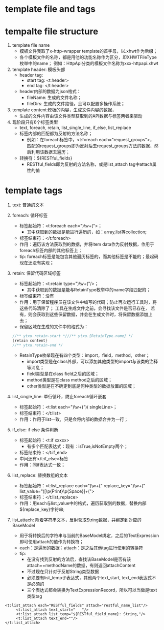 template file and tags
======================


# tempalte file structure
   1. template file name
       * 模板文件我取了x-http-wrapper template的首字母，以.xhwt作为后缀；
       * 各个模板文件的名称，都是用他的功能名称作为区分，即XHWTFileType枚举中的name；
       例如：HttpApi分类的模板文件名称为xxx-httpapi.xhwt
   2. template header: 模板头部
       * header tag: 
            * start tag: \<t:header>
            * end tag: \</t:header>
       * header内部的数据为json格式：
            * fileName: 生成的文件名称；
            * fileDirs: 生成的文件路径，且可以配置多操作系统；
   3. template content:模板的内容，生成文件内容的数据，
       * 生成的文件内容由该文件类型获取到的API数据与标签两者来驱动
   4. 现阶段只有6个标签类型
       * text, foreach, retain, list_single_line, if_else, list_replace
       * 标签内部的匹配都为反射的方法名称；
            * 例如：在foreach标签中，<t:foreach each="request_groups">，
            匹配的request_groups即为反射后去request_groups方法的数据，然后利用该数据去遍历；
       * 转换符：${RESTful_fields}
            * RESTful_fields即为反射的方法名称，或是list_attach tag中attach属性的值

# template tags
   1. text: 普通的文本
   2. foreach: 循环标签
       * 标签起始符：<t:foreach each=\")\\w+(\">；
            * 其中获取到的数据是能进行遍历的，如：array,list等collection;
       * 标签结束符：</t:foreach>
       * 作用：遍历该方法获取到的数据，并将item data作为反射数据，作用于foreach标签内部的其他标签上；
       * tip: foreach标签是能包含其他遍历标签的，而其他标签是不能的；最起码现在还没有实现；
   3. retain: 保留代码区域标签
       * 标签起始符：<t:retain type=\")\\w+(\"/>；
            * 其中获取到的数据是能与RetainType枚举中的name字段匹配的；
       * 标签结束符：没有
       * 作用：用于保留程序员在该文件中编写的代码；防止再次运行工具时，将这些代码清除了；
       工具在生成文件之前，会寻找该文件是否已存在，
       若有，则会获取到这些保留数据，并会在生成文件时，将保留数据添加上去；
       * 保留区域在生成的文件中的格式为：  
        ```Java
        //** ytxu.retain-start *///** ytxu.{RetainType.name} */
        {retain content}
        //** ytxu.retain-end */
        ```

       * RetainType枚举现在有四个类型：import，field，method，other；
            * import类型是在class外部，可以添加其他类型的import与该类的注释等消息；
            * field类型是在class field之后的区域；
            * method类型是在class method之后的区域；
            * other类型是在不确定到底是何种类型的数据放置的区域；
   4. list_single_line: 单行循环，防止foreach循环嵌套
       * 标签起始符：<t:list each=\")\\w+(\")( singleLine>；
       * 标签结束符：</t:list>
       * 作用：作用于list一致，只是会将内部的数据合并为一行；
   5. if_else: if else 条件判断
       * 标签起始符：<t:if xxxxx>
            * 有多个匹配表达式：现有：isTrue,isNotEmpty两个；
       * 标签结束符：</t:if_end>
       * 中间还有</t:if_else>标签
       * 作用：同if表达式一致；
   6. list_replace: 替换数组的文本
       * 标签起始符：<t:list_replace each=\")\\w+(\" replace_key=\")\\w+(\" list_value=\")[\\p{Print}\\p{Space}]+(\">
       * 标签结束符：</t:list_replace>
       * 作用：用each与list_value中的格式，遍历获取到的数据，替换内部${replace_key}字符串;
   7. list_attach: 附着字符串文本，反射获取String数据，并绑定到对应的BaseModel
       * 用于将转换后的字符串与当前的BaseModel绑定，之后的TextExpression即可使用attach的值作为转换符；
       * each：是遍历的数据；attach：是之后其他tag进行使用的转换符
       * tip:
          * 在没有找到反射的方法后，查找该BaseModel是否有该attach==methodName的数据，有则返回attachContent
          * 不过现在只针对于反射String类型数据
          * 必须要有list_temp子表达式，其他两个text_start, text_end表达式不是必须的
          * 三个表达式都会转换为TextExpressionRecord，所以可以当做是text类型tag
 ```xhtml
 <t:list_attach each="RESTful_fields" attach="restful_name_list"/>
      <t:list_attach text_start="   "/>
      <t:list_attach list_temp="${RESTful_field_name}: String,"/>
      <t:list_attach text_end=""/>
 </t:list_attach>
 ```


